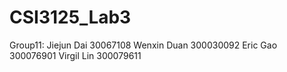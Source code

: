 # CSI3125_Lab3
Group11: Jiejun Dai 30067108 Wenxin Duan 300030092 Eric Gao 300076901 Virgil Lin 300079611
